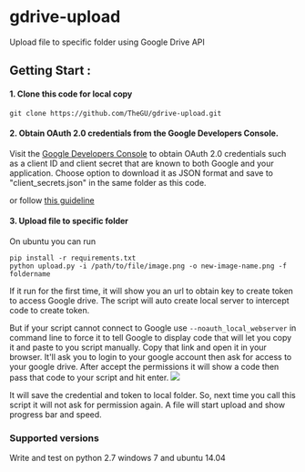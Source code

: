# gdrive-upload
Upload file to specific folder using Google Drive API

## Getting Start :
#### 1. Clone this code for local copy
`git clone https://github.com/TheGU/gdrive-upload.git`

#### 2. Obtain OAuth 2.0 credentials from the Google Developers Console.
Visit the [Google Developers Console](https://console.developers.google.com/) to obtain OAuth 2.0 credentials such as a client ID and client secret that are known to both Google and your application. Choose option to download it as JSON format and save to "client_secrets.json" in the same folder as this code.

or follow [this guideline](https://developers.google.com/identity/protocols/OAuth2InstalledApp)

#### 3. Upload file to specific folder
On ubuntu you can run
```
pip install -r requirements.txt
python upload.py -i /path/to/file/image.png -o new-image-name.png -f foldername
```
If it run for the first time, it will show you an url to obtain key to create token to access Google drive. The script will auto create local server to intercept code to create token. 

But if your script cannot connect to Google use `--noauth_local_webserver` in command line to force it to tell Google to display code that will let you copy it and paste to you script manually. Copy that link and open it in your browser. It'll ask you to login to your google account then ask for access to your google drive. After accept the permissions it will show a code then pass that code to your script and hit enter.
![](https://developers.google.com/accounts/images/installedresult.png)
  
It will save the credential and token to local folder. So, next time you call this script it will not ask for permission again. A file will start upload and show progress bar and speed. 

### Supported versions
Write and test on python 2.7 windows 7 and ubuntu 14.04